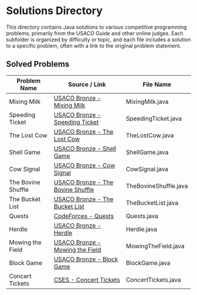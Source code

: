 # Solutions Directory

This directory contains Java solutions to various competitive programming problems, primarily from the USACO Guide and other online judges. Each subfolder is organized by difficulty or topic, and each file includes a solution to a specific problem, often with a link to the original problem statement.

## Solved Problems

| Problem Name       | Source / Link                                                                                  | File Name             |
| ------------------ | ---------------------------------------------------------------------------------------------- | --------------------- |
| Mixing Milk        | [USACO Bronze - Mixing Milk](https://usaco.org/index.php?page=viewproblem2&cpid=855#)          | MixingMilk.java       |
| Speeding Ticket    | [USACO Bronze - Speeding Ticket](https://usaco.org/index.php?page=viewproblem2&cpid=568)       | SpeedingTicket.java   |
| The Lost Cow       | [USACO Bronze - The Lost Cow](https://usaco.org/index.php?page=viewproblem2&cpid=735)          | TheLostCow.java       |
| Shell Game         | [USACO Bronze - Shell Game](https://usaco.org/index.php?page=viewproblem2&cpid=891)            | ShellGame.java        |
| Cow Signal         | [USACO Bronze - Cow Signal](http://www.usaco.org/index.php?page=viewproblem2&cpid=665)         | CowSignal.java        |
| The Bovine Shuffle | [USACO Bronze - The Bovine Shuffle](http://www.usaco.org/index.php?page=viewproblem2&cpid=760) | TheBovineShuffle.java |
| The Bucket List    | [USACO Bronze - The Bucket List](https://usaco.org/index.php?page=viewproblem2&cpid=856)       | TheBucketList.java    |
| Quests             | [CodeForces - Quests](https://codeforces.com/problemset/problem/1914/C)                        | Quests.java           |
| Herdle             | [USACO Bronze - Herdle](http://www.usaco.org/index.php?page=viewproblem2&cpid=1179)            | Herdle.java           |
| Mowing the Field   | [USACO Bronze - Mowing the Field](https://usaco.org/index.php?page=viewproblem2&cpid=593)      | MowingTheField.java   |
| Block Game         | [USACO Bronze - Block Game](https://usaco.org/index.php?page=viewproblem2&cpid=664)            | BlockGame.java        |
| Concert Tickets    | [CSES - Concert Tickets](https://cses.fi/problemset/task/1091)                                 | ConcertTickets.java   |
